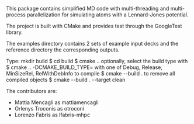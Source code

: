 This package contains simplified MD code with multi-threading and multi-process 
parallelization for simulating atoms with a Lennard-Jones potential.

The project is built with CMake and provides test through the GoogleTest library.

The examples directory contains 2 sets of example input decks
and the reference directory the corresponding outputs.

Type: mkdir build
$ cd build
$ cmake ..
optionally, select the build type with
$ cmake .. -DCMAKE_BUILD_TYPE=<type>
with <type> one of Debug, Release, MinSizeRel, RelWithDebInfo
to compile
$ cmake --build .
to remove all compiled objects
$ cmake --build . --target clean

The contributors are:
- Mattia Mencagli as mattiamencagli
- Orlenys Troconis as otroconi
- Lorenzo Fabris as lfabris-mhpc
